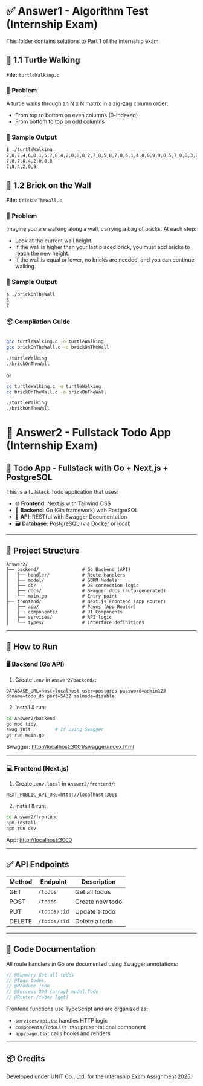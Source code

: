 # ✅ Answer1 - Algorithm Test (Internship Exam)

This folder contains solutions to Part 1 of the internship exam:

## 🐢 1.1 Turtle Walking

**File:** `turtleWalking.c`

### 🔹 Problem
A turtle walks through an N x N matrix in a zig-zag column order:
- From top to bottom on even columns (0-indexed)
- From bottom to top on odd columns

### 🔸 Sample Output
```bash
$ ./turtleWalking
7,8,7,4,6,8,1,5,7,8,4,2,0,8,8,2,7,8,5,8,7,8,6,1,4,0,0,9,9,0,5,7,0,0,3,2
7,8,7,8,4,2,0,8,8
7,8,4,2,0,8
```

## 🧱 1.2 Brick on the Wall

**File:** `brickOnTheWall.c`

### 🔹 Problem
Imagine you are walking along a wall, carrying a bag of bricks.
At each step:
- Look at the current wall height.
- If the wall is higher than your last placed brick, you must add bricks to reach
the new height.
- If the wall is equal or lower, no bricks are needed, and you can continue
walking.
### 🔸 Sample Output
```bash
$ ./brickOnTheWall
6
7
```
### 📦 Compilation Guide
```bash

gcc turtleWalking.c -o turtleWalking
gcc brickOnTheWall.c -o brickOnTheWall

./turtleWalking
./brickOnTheWall
```
or

```bash
cc turtleWalking.c -o turtleWalking
cc brickOnTheWall.c -o brickOnTheWall

./turtleWalking
./brickOnTheWall
```

# 🧩 Answer2 - Fullstack Todo App (Internship Exam)

## 📝 Todo App - Fullstack with Go + Next.js + PostgreSQL

This is a fullstack Todo application that uses:

- 🌐 **Frontend**: Next.js with Tailwind CSS
- 🧠 **Backend**: Go (Gin framework) with PostgreSQL
- 🔗 **API**: RESTful with Swagger Documentation
- 🗃️ **Database**: PostgreSQL (via Docker or local)

---

## 📁 Project Structure

```
Answer2/
├── backend/                # Go Backend (API)
│   ├── handler/            # Route Handlers
│   ├── model/              # GORM Models
│   ├── db/                 # DB connection logic
│   ├── docs/               # Swagger docs (auto-generated)
│   └── main.go             # Entry point
├── frontend/               # Next.js Frontend (App Router)
│   ├── app/                # Pages (App Router)
│   ├── components/         # UI Components
│   ├── services/           # API logic
│   └── types/              # Interface definitions
```

---

## 🚀 How to Run

### 🖥️ Backend (Go API)

1. Create `.env` in `Answer2/backend/`:

```env
DATABASE_URL=host=localhost user=postgres password=admin123 dbname=todo_db port=5432 sslmode=disable
```

2. Install & run:

```bash
cd Answer2/backend
go mod tidy
swag init         # If using Swagger
go run main.go
```

Swagger: [http://localhost:3001/swagger/index.html](http://localhost:3001/swagger/index.html)

---

### 💻 Frontend (Next.js)

1. Create `.env.local` in `Answer2/frontend/`:

```env
NEXT_PUBLIC_API_URL=http://localhost:3001
```

2. Install & run:

```bash
cd Answer2/frontend
npm install
npm run dev
```

App: [http://localhost:3000](http://localhost:3000)

---

## ✅ API Endpoints

| Method | Endpoint         | Description            |
|--------|------------------|------------------------|
| GET    | `/todos`         | Get all todos          |
| POST   | `/todos`         | Create new todo        |
| PUT    | `/todos/:id`     | Update a todo          |
| DELETE | `/todos/:id`     | Delete a todo          |

---

## 🧼 Code Documentation

All route handlers in Go are documented using Swagger annotations:
```go
// @Summary Get all todos
// @Tags todos
// @Produce json
// @Success 200 {array} model.Todo
// @Router /todos [get]
```

Frontend functions use TypeScript and are organized as:

- `services/api.ts`: handles HTTP logic
- `components/TodoList.tsx`: presentational component
- `app/page.tsx`: calls hooks and renders

---

## 📦 Credits
Developed under UNIT Co., Ltd. for the Internship Exam Assignment 2025.
